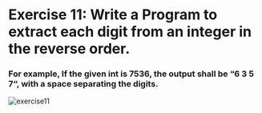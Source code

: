 # Exercise 11: Write a Program to extract each digit from an integer in the reverse order. #
### For example, If the given int is 7536, the output shall be “6 3 5 7“, with a space separating the digits. ###


![exercise11](https://github.com/nmikelis/python_exercises/blob/main/docs/images/exercise11.png?raw=true)
